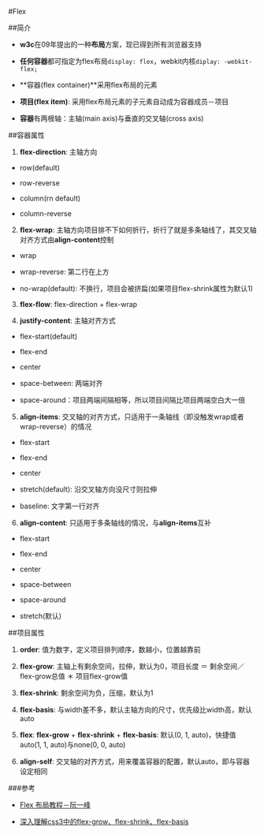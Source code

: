 #Flex

##简介

- **w3c**在09年提出的一种**布局**方案，现已得到所有浏览器支持

- **任何容器**都可指定为flex布局`display: flex`，webkit内核`diplay: -webkit-flex;`

- **容器(flex container)**采用flex布局的元素

- **项目(flex item)**: 采用flex布局元素的子元素自动成为容器成员－项目

- **容器**有两根轴：主轴(main axis)与垂直的交叉轴(cross axis)

##容器属性

1. **flex-direction**: 主轴方向

  - row(default)

  - row-reverse

  - column(rn default)

  - column-reverse

2. **flex-wrap**: 主轴方向项目排不下如何折行，折行了就是多条轴线了，其交叉轴对齐方式由**align-content**控制

  - wrap

  - wrap-reverse: 第二行在上方

  - no-wrap(default): 不换行，项目会被挤扁(如果项目flex-shrink属性为默认1)

3. **flex-flow**: flex-direction + flex-wrap

4. **justify-content**: 主轴对齐方式

  - flex-start(default)

  - flex-end

  - center

  - space-between: 两端对齐

  - space-around：项目两端间隔相等，所以项目间隔比项目两端空白大一倍

5. **align-items**: 交叉轴的对齐方式，只适用于一条轴线（即没触发wrap或者wrap-reverse）的情况

  - flex-start

  - flex-end

  - center

  - stretch(default): 沿交叉轴方向没尺寸则拉伸

  - baseline: 文字第一行对齐

6. **align-content**: 只适用于多条轴线的情况，与**align-items**互补
  
  - flex-start

  - flex-end

  - center

  - space-between

  - space-around

  - stretch(默认)

##项目属性

1. **order**: 值为数字，定义项目排列顺序，数越小，位置越靠前

2. **flex-grow**: 主轴上有剩余空间，拉伸，默认为0，项目长度 ＝ 剩余空间／flex-grow总值 ＊ 项目flex-grow值

3. **flex-shrink**: 剩余空间为负，压缩，默认为1

4. **flex-basis**: 与width差不多，默认主轴方向的尺寸，优先级比width高，默认auto

5. **flex**: **flex-grow** + **flex-shrink** + **flex-basis**: 默认(0, 1, auto)，快捷值auto(1, 1, auto)与none(0, 0, auto)

6. **align-self**: 交叉轴的对齐方式，用来覆盖容器的配置，默认auto，即与容器设定相同


###参考

- [Flex 布局教程－阮一峰](http://www.ruanyifeng.com/blog/2015/07/flex-grammar.html)

- [深入理解css3中的flex-grow、flex-shrink、flex-basis](http://zhoon.github.io/css3/2014/08/23/flex.html)